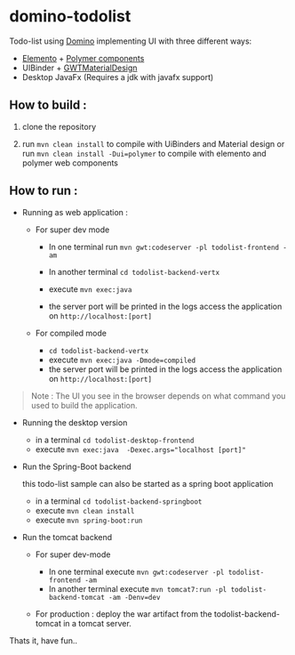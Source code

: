 # domino-todolist
Todo-list using [Domino](https://github.com/GwtDomino/domino) implementing UI with three different ways:

- [Elemento](https://github.com/hal/elemento) + [Polymer components](https://github.com/manolo/gwt-polymer-elements)
- UIBinder + [GWTMaterialDesign](https://github.com/GwtMaterialDesign/gwt-material)
- Desktop JavaFx (Requires a jdk with javafx support)

## How to build :

1. clone the repository

2. run `mvn clean install` to compile with UiBinders and Material design or run `mvn clean install -Dui=polymer` to compile with elemento and polymer web components

## How to run :
- Running as web application :

  - For super dev mode 
  
    - In one terminal run `mvn gwt:codeserver -pl todolist-frontend -am`
    
    - In another terminal `cd todolist-backend-vertx`
    - execute `mvn exec:java`
    - the server port will be printed in the logs access the application on `http://localhost:[port]`

  - For compiled mode 
    - `cd todolist-backend-vertx`
    - execute `mvn exec:java -Dmode=compiled`
    - the server port will be printed in the logs access the application on `http://localhost:[port]`

> Note : The UI you see in the browser depends on what command you used to build the application.

- Running the desktop version
  - in a terminal `cd todolist-desktop-frontend`
  - execute `mvn exec:java  -Dexec.args="localhost [port]"`

- Run the Spring-Boot backend

   this todo-list sample can also be started as a spring boot application

   - in a terminal `cd todolist-backend-springboot`
   - execute `mvn clean install`
   - execute `mvn spring-boot:run`

- Run the tomcat backend

    - For super dev-mode

        - In one terminal execute `mvn gwt:codeserver -pl todolist-frontend -am`
        - In another terminal execute `mvn tomcat7:run -pl todolist-backend-tomcat -am -Denv=dev`

    - For production : deploy the war artifact from the todolist-backend-tomcat in a tomcat server.

Thats it, have fun..
  
